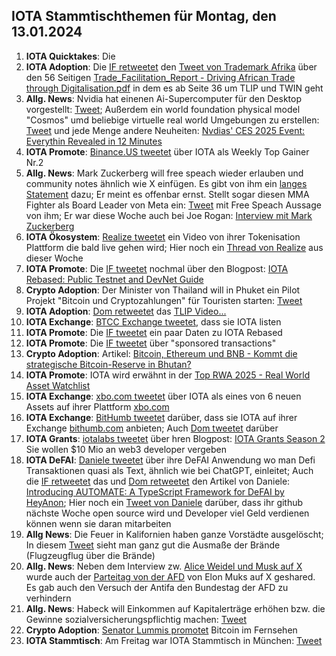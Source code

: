 ## IOTA Stammtischthemen für Montag, den 13.01.2024

1. **IOTA Quicktakes**: Die
2. **IOTA Adoption**: Die [IF retweetet](https://x.com/iota/status/1876292422524911794) den [Tweet von Trademark Afrika](https://x.com/TradeMarkAfrica/status/1875044417469403136) über den 56 Seitigen [Trade_Facilitation_Report - Driving African Trade through Digitalisation.pdf](https://t.co/vcOEjaFA0k) in dem es ab Seite 36 um TLIP und TWIN geht
3. **Allg. News**: Nvidia hat einenen Ai-Supercomputer für den Desktop vorgestellt: [Tweet](https://x.com/SawyerMerritt/status/1876486322891944254); Außerdem ein world foundation physical model "Cosmos" umd beliebige virtuelle real world Umgebungen zu erstellen: [Tweet](https://x.com/StockMKTNewz/status/1876475104466718774) und jede Menge andere Neuheiten: [Nvdias' CES 2025 Event: Everythin Revealed in 12 Minutes](https://www.youtube.com/watch?v=fjO9GPh_vJI)
4. **IOTA Promote**: [Binance.US tweetet](https://x.com/BinanceUS/status/1876399628712599594) über IOTA als Weekly Top Gainer Nr.2
5. **Allg. News**: Mark Zuckerberg will free speach wieder erlauben und community notes ähnlich wie X einfügen. Es gibt von ihm ein [langes Statement](https://x.com/teslaownersSV/status/1876606982096093651) dazu; Er meint es offenbar ernst. Stellt sogar diesen MMA Fighter als Board Leader von Meta ein: [Tweet](https://x.com/bennyjohnson/status/1876447531091300604) mit Free Speach Aussage von ihm; Er war diese Woche auch bei Joe Rogan: [Interview mit Mark Zuckerberg](https://www.youtube.com/watch?v=7k1ehaE0bdU)
6. **IOTA Ökosystem**: [Realize tweetet](https://x.com/realizefinance/status/1876613094665048409) ein Video von ihrer Tokenisation Plattform die bald live gehen wird; Hier noch ein [Thread von Realize](https://x.com/realizefinance/status/1876989925754593624) aus dieser Woche
7. **IOTA Promote**: Die [IF tweetet](https://x.com/iota/status/1876629872723857524) nochmal über den Blogpost: [IOTA Rebased: Public Testnet and DevNet Guide](https://blog.iota.org/iota-rebased-testnet-devnet-guide/)
8. **Crypto Adoption**: Der Minister von Thailand will in Phuket ein Pilot Projekt "Bitcoin und Cryptozahlungen" für Touristen starten: [Tweet](https://x.com/BTC_Archive/status/1876959734005109191)
9. **IOTA Adoption**: [Dom retweetet](https://x.com/DomSchiener/status/1876973580866507194) das [TLIP Video...](https://www.youtube.com/watch?v=TW3HtMXOzJA)
10. **IOTA Exchange**: [BTCC Exchange tweetet](https://x.com/BTCCexchange/status/1876682713026945527), dass sie IOTA listen
11. **IOTA Promote**: Die [IF tweetet](https://x.com/iota/status/1876992267128299770) ein paar Daten zu IOTA Rebased
12. **IOTA Promote**: Die [IF tweetet](https://x.com/iota/status/1877717037616615777) über "sponsored transactions"
13. **Crypto Adoption**: Artikel: [Bitcoin, Ethereum und BNB - Kommt die strategische Bitcoin-Reserve in Bhutan?](https://www.btc-echo.de/schlagzeilen/bhutan-wirtschaftsregion-plant-strategische-krypto-reserve-198898/?utm_content=buffera3708&utm_medium=social&utm_source=x.com&utm_campaign=buffer)
14. **IOTA Promote**: IOTA wird erwähnt in der [Top RWA 2025 - Real World Asset Watchlist](https://x.com/RWAwatchlist_/status/1877420680628650312)
15. **IOTA Exchange**: [xbo.com tweetet](https://x.com/XboOfficial/status/1877354556301959661) über IOTA als eines von 6 neuen Assets auf ihrer Plattform [xbo.com](https://x.com/XboOfficial/status/1877354556301959661)
16. **IOTA Exchange**: [BitHumb tweetet](https://x.com/BithumbOfficial/status/1877897718099853780) darüber, dass sie IOTA auf ihrer Exchange [bithumb.com](https://www.bithumb.com/react/) anbieten; Auch [Dom tweetet](https://x.com/DomSchiener/status/1877938098119545063) darüber
17. **IOTA Grants**: [iotalabs tweetet](https://x.com/iotalabs_/status/1877309796388675600) über hren Blogpost: [IOTA Grants Season 2 ](https://t.co/K5uestvCp4) Sie wollen $10 Mio an web3 developer vergeben
18. **IOTA DeFAI**: [Daniele tweetet](https://x.com/danielesesta/status/1877721651996946880) über ihre DeFAI Anwendung wo man Defi Transaktionen quasi als Text, ähnlich wie bei ChatGPT, einleitet; Auch die [IF retweetet](https://x.com/iota/status/1878698858550628856) das und [Dom retweetet](https://x.com/DomSchiener/status/1878449500479492312) den Artikel von Daniele: [Introducing AUTOMATE: A TypeScript Framework for DeFAI by HeyAnon](https://x.com/danielesesta/status/1878448769546473874); Hier noch ein [Tweet von Daniele](https://x.com/danielesesta/status/1878705823767011661) darüber, dass ihr github nächste Woche open source wird und Developer viel Geld verdienen können wenn sie daran mitarbeiten 
19. **Allg News**: Die Feuer in Kalifornien haben ganze Vorstädte ausgelöscht; In diesem [Tweet](https://x.com/WallStreetApes/status/1878412123992195110?t=wbjelLj4BUvTCp948vZ1wg&s=19) sieht man ganz gut die Ausmaße der Brände (Flugzeugflug über die Brände)
20. **Allg. News**: Neben dem Interview zw. [Alice Weidel und Musk auf X](https://x.com/Alice_Weidel/status/1877462752526053592) wurde auch der [Parteitag von der AFD](https://x.com/elonmusk/status/1878035818641543209) von Elon Muks auf X geshared. Es gab auch den Versuch der Antifa den Bundestag der AFD zu verhindern
21. **Allg. News**: Habeck will Einkommen auf Kapitalerträge erhöhen bzw. die Gewinne sozialversicherungspflichtig machen: [Tweet](https://x.com/ulfposh/status/1878518977514664174)
22. **Crypto Adoption**: [Senator Lummis promotet](https://x.com/BitcoinNewsCom/status/1878466242979176563) Bitcoin im Fernsehen
23. **IOTA Stammtisch**: Am Freitag war IOTA Stammtisch in München: [Tweet](https://x.com/IotaMunchen/status/1877968346253062553)
